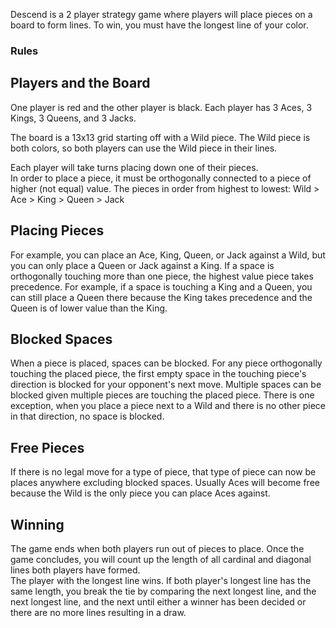 Descend is a 2 player strategy game where players will place pieces on a board to form lines.
To win, you must have the longest line of your color.

### Rules ###

## Players and the Board ##

One player is red and the other player is black.
Each player has 3 Aces, 3 Kings, 3 Queens, and 3 Jacks.

The board is a 13x13 grid starting off with a Wild piece.
The Wild piece is both colors, so both players can use the Wild piece in their lines.

Each player will take turns placing down one of their pieces.  
In order to place a piece, it must be orthogonally connected to a piece of higher (not equal) value.
The pieces in order from highest to lowest: Wild > Ace > King > Queen > Jack

## Placing Pieces ##

For example, you can place an Ace, King, Queen, or Jack against a Wild, but you can only place a Queen or Jack against a King.
If a space is orthogonally touching more than one piece, the highest value piece takes precedence.
For example, if a space is touching a King and a Queen, you can still place a Queen there 
because the King takes precedence and the Queen is of lower value than the King.

## Blocked Spaces ##

When a piece is placed, spaces can be blocked.  For any piece orthogonally touching the placed piece, 
the first empty space in the touching piece's direction is blocked for your opponent's next move.
Multiple spaces can be blocked given multiple pieces are touching the placed piece.
There is one exception, when you place a piece next to a Wild and there is no other piece in that direction, no space is blocked.

## Free Pieces ##

If there is no legal move for a type of piece, that type of piece can now be places anywhere excluding blocked spaces.
Usually Aces will become free because the Wild is the only piece you can place Aces against.

## Winning ##

The game ends when both players run out of pieces to place.  Once the game concludes,
you will count up the length of all cardinal and diagonal lines both players have formed.  
The player with the longest line wins.  If both player's longest line has the same length,
you break the tie by comparing the next longest line, and the next longest line, and the next
until either a winner has been decided or there are no more lines resulting in a draw.
